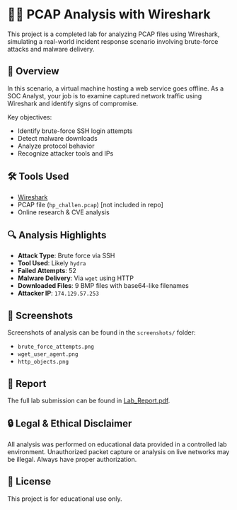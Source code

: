 # 🕵️‍♂️ PCAP Analysis with Wireshark

This project is a completed lab for analyzing PCAP files using Wireshark, simulating a real-world incident response scenario involving brute-force attacks and malware delivery.

## 📁 Overview

In this scenario, a virtual machine hosting a web service goes offline. As a SOC Analyst, your job is to examine captured network traffic using Wireshark and identify signs of compromise.

Key objectives:

- Identify brute-force SSH login attempts
- Detect malware downloads
- Analyze protocol behavior
- Recognize attacker tools and IPs

## 🛠️ Tools Used

- [Wireshark](https://www.wireshark.org/)
- PCAP file (`hp_challen.pcap`) [not included in repo]
- Online research & CVE analysis

## 🔍 Analysis Highlights

- **Attack Type**: Brute force via SSH
- **Tool Used**: Likely `hydra`
- **Failed Attempts**: 52
- **Malware Delivery**: Via `wget` using HTTP
- **Downloaded Files**: 9 BMP files with base64-like filenames
- **Attacker IP**: `174.129.57.253`

## 📸 Screenshots

Screenshots of analysis can be found in the `screenshots/` folder:

- `brute_force_attempts.png`
- `wget_user_agent.png`
- `http_objects.png`

## 📄 Report

The full lab submission can be found in [Lab_Report.pdf](./Lab_Report.pdf).

## 🔒 Legal & Ethical Disclaimer

All analysis was performed on educational data provided in a controlled lab environment. Unauthorized packet capture or analysis on live networks may be illegal. Always have proper authorization.

## 📜 License

This project is for educational use only.
